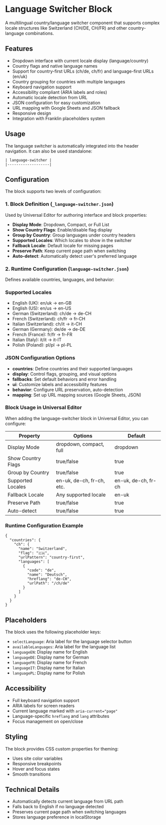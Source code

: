 # Language Switcher Block

A multilingual country/language switcher component that supports complex locale structures like Switzerland (CH/DE, CH/FR) and other country-language combinations.

## Features

- Dropdown interface with current locale display (language/country)
- Country flags and native language names
- Support for country-first URLs (ch/de, ch/fr) and language-first URLs (en/uk)
- Country grouping for countries with multiple languages
- Keyboard navigation support
- Accessibility compliant (ARIA labels and roles)
- Automatic locale detection from URL
- JSON configuration for easy customization
- URL mapping with Google Sheets and JSON fallback
- Responsive design
- Integration with Franklin placeholders system

## Usage

The language switcher is automatically integrated into the header navigation. It can also be used standalone:

```
| language-switcher |
|-------------------|
```

## Configuration

The block supports two levels of configuration:

### 1. Block Definition (`_language-switcher.json`)
Used by Universal Editor for authoring interface and block properties:
- **Display Mode**: Dropdown, Compact, or Full List
- **Show Country Flags**: Enable/disable flag display
- **Group by Country**: Group languages under country headers
- **Supported Locales**: Which locales to show in the switcher
- **Fallback Locale**: Default locale for missing pages
- **Preserve Path**: Keep current page path when switching
- **Auto-detect**: Automatically detect user's preferred language

### 2. Runtime Configuration (`language-switcher.json`)
Defines available countries, languages, and behavior:

### Supported Locales
- English (UK): en/uk → en-GB
- English (US): en/us → en-US  
- German (Switzerland): ch/de → de-CH
- French (Switzerland): ch/fr → fr-CH
- Italian (Switzerland): ch/it → it-CH
- German (Germany): de/de → de-DE
- French (France): fr/fr → fr-FR
- Italian (Italy): it/it → it-IT
- Polish (Poland): pl/pl → pl-PL

### JSON Configuration Options
- **countries**: Define countries and their supported languages
- **display**: Control flags, grouping, and visual options
- **fallbacks**: Set default behaviors and error handling
- **ui**: Customize labels and accessibility features
- **behavior**: Configure URL preservation, auto-detection
- **mapping**: Set up URL mapping sources (Google Sheets, JSON)

### Block Usage in Universal Editor
When adding the language-switcher block in Universal Editor, you can configure:

| Property | Options | Default |
|----------|---------|---------|
| Display Mode | dropdown, compact, full | dropdown |
| Show Country Flags | true/false | true |
| Group by Country | true/false | true |
| Supported Locales | en-uk, de-ch, fr-ch, etc. | en-uk, de-ch, fr-ch |
| Fallback Locale | Any supported locale | en-uk |
| Preserve Path | true/false | true |
| Auto-detect | true/false | true |

### Runtime Configuration Example
    {
      "countries": {
        "ch": {
          "name": "Switzerland",
          "flag": "🇨🇭",
          "urlPattern": "country-first",
          "languages": [
            {
              "code": "de",
              "name": "Deutsch", 
              "hreflang": "de-CH",
              "urlPath": "/ch/de"
            }
          ]
        }
      }
    }

## Placeholders

The block uses the following placeholder keys:
- `selectLanguage`: Aria label for the language selector button
- `availableLanguages`: Aria label for the language list
- `languageEN`: Display name for English
- `languageDE`: Display name for German
- `languageFR`: Display name for French
- `languageIT`: Display name for Italian
- `languagePL`: Display name for Polish

## Accessibility

- Full keyboard navigation support
- ARIA labels for screen readers
- Current language marked with `aria-current="page"`
- Language-specific `hreflang` and `lang` attributes
- Focus management on open/close

## Styling

The block provides CSS custom properties for theming:
- Uses site color variables
- Responsive breakpoints
- Hover and focus states
- Smooth transitions

## Technical Details

- Automatically detects current language from URL path
- Falls back to English if no language detected
- Preserves current page path when switching languages
- Stores language preference in localStorage 